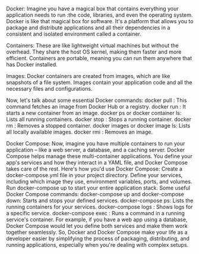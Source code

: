 Docker:
Imagine you have a magical box that contains everything your application needs to run :the code, libraries, and even the operating system. Docker is like that magical box for software. It's a platform that allows you to package and distribute applications and all their dependencies in a consistent and isolated environment called a container.

Containers: These are like lightweight virtual machines but without the overhead. They share the host OS kernel, making them faster and more efficient. Containers are portable, meaning you can run them anywhere that has Docker installed.

Images: Docker containers are created from images, which are like snapshots of a file system. Images contain your application code and all the necessary files and configurations.

Now, let's talk about some essential Docker commands:
docker pull <image>: This command fetches an image from Docker Hub or a registry.
docker run <image>: It starts a new container from an image.
docker ps or docker container ls: Lists all running containers.
docker stop <container>: Stops a running container.
docker rm <container>: Removes a stopped container.
docker images or docker image ls: Lists all locally available images.
docker rmi <image>: Removes an image.

Docker Compose:
Now, imagine you have multiple containers to run your application – like a web server, a database, and a caching server. Docker Compose helps manage these multi-container applications. You define your app's services and how they interact in a YAML file, and Docker Compose takes care of the rest.
Here's how you'd use Docker Compose:
Create a docker-compose.yml file in your project directory.
Define your services, including which image they use, environment variables, ports, and volumes.
Run docker-compose up to start your entire application stack.
Some useful Docker Compose commands:
docker-compose up and docker-compose down: Starts and stops your defined services.
docker-compose ps: Lists the running containers for your services.
docker-compose logs <service>: Shows logs for a specific service.
docker-compose exec <service> <command>: Runs a command in a running service's container.
For example, if you have a web app using a database, Docker Compose would let you define both services and make them work together seamlessly.
So, Docker and Docker Compose make your life as a developer easier by simplifying the process of packaging, distributing, and running applications, especially when you're dealing with complex setups.
